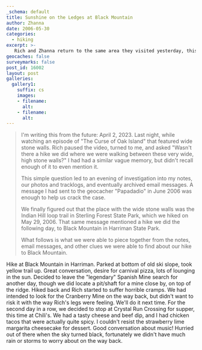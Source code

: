 ```yaml
---
_schema: default
title: Sunshine on the Ledges at Black Mountain
author: Zhanna
date: 2006-05-30
categories:
  - hiking
excerpt: >- 
   Rich and Zhanna return to the same area they visited yesterday, this time to explore Harriman State Park.
geocaches: false
surveymarks: false
post_id: 16002
layout: post           
galleries:
  gallery1:
    suffix: cs
    images: 
    - filename: 
      alt: 
    - filename: 
      alt:                                                            
---      
```


> I'm writing this from the future: April 2, 2023. Last night, while watching an episode of "The Curse of Oak Island" that featured wide stone walls. Rich paused the video, turned to me, and asked "Wasn't there a hike we did where we were walking between these very wide, high stone walls?" I had had a similar vague memory, but didn't recall enough of it to even mention it. 
> 
> This simple question led to an evening of investigation into my notes, our photos and tracklogs, and eventually archived email messages. A message I had sent to the geocacher "Papadadio" in June 2006 was enough to help us crack the case. 
> 
> We finally figured out that the place with the wide stone walls was the Indian Hill loop trail in Sterling Forest State Park, which we hiked on May 29, 2006. That same message mentioned a hike we did the following day, to Black Mountain in Harriman State Park. 
> 
> What follows is what we were able to piece together from the notes, email messages, and other clues we were able to find about our hike to Black Mountain.


Hike at Black Mountain in Harriman.  Parked at bottom of old ski slope, took yellow trail up.  Great conversation, desire for carnival pizza, lots of lounging in the sun.  Decided to leave the "legendary" Spanish Mine search for another day, though we did locate a pit/shaft for a mine close by, on top of the ridge.  Hiked back and Rich started to suffer horrible cramps.  We had intended to look for the Cranberry Mine on the way back, but didn't want to risk it with the way Rich's legs were feeling.  We'll do it next time.  For the second day in a row, we decided to stop at Crystal Run Crossing for supper, this time at Chili's.  We had a tasty cheese and beef dip, and I had chicken tacos that were actually quite spicy.  I couldn't resist the strawberry lime margarita cheesecake for dessert.  Good conversation about music!  Hurried out of there when the sky turned black, fortunately we didn't have much rain or storms to worry about on the way back.